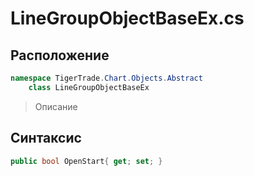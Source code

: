 
# LineGroupObjectBaseEx.cs
## Расположение
```csharp
namespace TigerTrade.Chart.Objects.Abstract  
    class LineGroupObjectBaseEx
```

> Описание

## Синтаксис
```csharp
public bool OpenStart{ get; set; }
```

